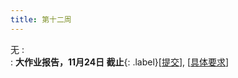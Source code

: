 ```yaml
---
title: 第十二周
---
```


无
:   
  :  **大作业报告，11月24日 截止**{: .label}\[[提交](https://bhpan.buaa.edu.cn/link/AAF82C4FED348C4D02823A803DEB1065D9)\], \[[具体要求](https://bhpan.buaa.edu.cn/link/AA10419F92434D45EEA6839ECBD5ACE12B)\]



<!-- https://bhpan.buaa.edu.cn/link/AAF82C4FED348C4D02823A803DEB1065D9
文件夹名：大作业报告-提交
有效期限：2023-11-26 23:59 -->